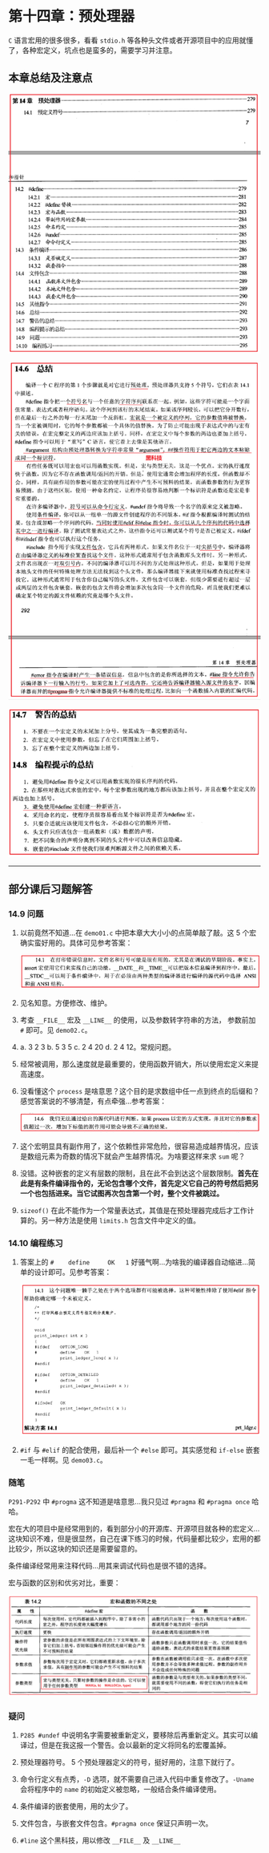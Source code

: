 # 第十四章：预处理器

`C` 语言宏用的很多很多，看看 `stdio.h` 等各种头文件或者开源项目中的应用就懂了，各种宏定义，坑点也是蛮多的，需要学习并注意。

## 本章总结及注意点
![0](https://raw.githubusercontent.com/Y-puyu/picture/main/images/20201229140159.png)

![1](https://raw.githubusercontent.com/Y-puyu/picture/main/images/20201229135126.png)

![2](https://raw.githubusercontent.com/Y-puyu/picture/main/images/20201229140421.png)

---

## 部分课后习题解答

### 14.9 问题

1. 以前竟然不知道...在 `demo01.c` 中把本章大大小小的点简单敲了敲。这 5 个宏确实蛮好用的。具体可见参考答案：

    ![3](https://raw.githubusercontent.com/Y-puyu/picture/main/images/20201229140655.png)

2. 见名知意。方便修改、维护。

3. 考查 `__FILE__` 宏及 `__LINE__` 的使用，以及参数转字符串的方法， 参数前加 `#` 即可。见 `demo02.c`。

4. a. 3 2 3  b. 5 3 5  c. 2 4 20  d. 2 4 12。常规问题。

5. 经常被调用，那么速度就是最重要的，使用函数开销大，所以使用宏定义来提高速度。

6. 没看懂这个 `process` 是啥意思？这个目的是求数组中任一点到终点的后缀和？感觉答案说的不够清楚，有点牵强...参考答案：

    ![4](https://raw.githubusercontent.com/Y-puyu/picture/main/images/20201229142135.png)

7. 这个宏明显具有副作用了，这个依赖性非常危险，很容易造成越界情况，应该是数组元素为奇数的情况下就会产生越界情况。为啥要这样来求 `sum` 呢？

8. 没错。这种嵌套的定义有层数的限制，且在此不会到达这个层数限制。**首先在此是有条件编译指令的，无论包含哪个文件，首先定义它自己的符号然后把另一个也包括进来。当它试图再次包含第一个时，整个文件被跳过。**

9. `sizeof()` 在此不能作为一个常量表达式，其值是在预处理器完成后才工作计算的。另一种方法是使用 `limits.h` 包含文件中定义的值。

### 14.10 编程练习

1. 答案上的 `#    define     OK   1` 好骚气啊...为啥我的编译器自动缩进...简单的设计即可。见参考答案：

    ![5](https://raw.githubusercontent.com/Y-puyu/picture/main/images/20201229143346.png)

2. `#if` 与 `#elif` 的配合使用，最后补一个 `#else` 即可。其实感觉和 `if-else` 嵌套一毛一样啊。见 `demo03.c`。

### 随笔

`P291-P292` 中 `#progma` 这不知道是啥意思...我只见过 `#pragma` 和 `#pragma once` 哈哈。

宏在大的项目中是经常用到的，看到部分小的开源库、开源项目就各种的宏定义...这块知识不难，但是很显然，自己在课下练习的时候，代码量都比较少，宏用的都比较少，所以这块的知识还是需要留意的。

条件编译经常用来注释代码...用其来调试代码也是很不错的选择。

宏与函数的区别和优劣对比，重要：

![1](https://raw.githubusercontent.com/Y-puyu/picture/main/images/20201229133555.png)

### 疑问

1. `P285 #undef` 中说明名字需要被重新定义，要移除后再重新定义。其实可以编译过，但是在我这报一个警告。会以最新的定义将同名的宏覆盖掉。

2. 预处理器符号。 5 个预处理器定义的符号，挺好用的，注意下就行了。

3. 命令行定义有点秀，`-D` 选项，就不需要自己进入代码中重复修改了。`-Uname` 会将程序中的 `name` 的初始定义被忽略，一般结合条件编译使用。

4. 条件编译的嵌套使用，用的太少了。

5. 文件包含，与嵌套文件包含。`#pragma once` 保证只声明一次。

6. `#line` 这个黑科技，用以修改 `__FILE__` 及 `__LINE__`
